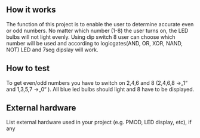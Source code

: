 <!---

This file is used to generate your project datasheet. Please fill in the information below and delete any unused
sections.

You can also include images in this folder and reference them in the markdown. Each image must be less than
512 kb in size, and the combined size of all images must be less than 1 MB.
-->

## How it works

The function of this project is to enable the user to determine accurate even or odd numbers.  No matter which number (1-8) the user turns on, the LED bulbs will not light evenly. Using dip switch 8 user can choose which number will be used and according to logicgates(AND, OR, XOR, NAND, NOT) LED and 7seg dipslay will work. 

## How to test

To get even/odd numbers you have to switch on 2,4,6 and 8 (2,4,6,8 ->„1“ and 1,3,5,7 ->„0“ ). All blue led bulbs should light and 8 have to be displayed. 

## External hardware

List external hardware used in your project (e.g. PMOD, LED display, etc), if any
